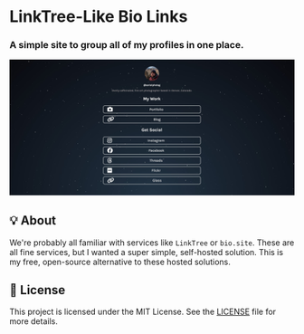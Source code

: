 # LinkTree-Like Bio Links
### A simple site to group all of my profiles in one place.

![Screenshot of the project](assets/screenshot.jpg)

## 💡 About

We're probably all familiar with services like `LinkTree` or `bio.site`. These are all fine services, but I wanted a super simple, self-hosted solution. This is my free, open-source alternative to these hosted solutions. 

## 📝 License

This project is licensed under the MIT License. See the [LICENSE](LICENSE.md) file for more details.